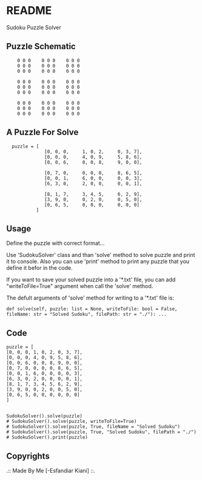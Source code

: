 # README

Sudoku Puzzle Solver 

## Puzzle Schematic
```
    0 0 0    0 0 0    0 0 0
    0 0 0    0 0 0    0 0 0
    0 0 0    0 0 0    0 0 0
                                                            
    0 0 0    0 0 0    0 0 0
    0 0 0    0 0 0    0 0 0
    0 0 0    0 0 0    0 0 0
                                                            
    0 0 0    0 0 0    0 0 0
    0 0 0    0 0 0    0 0 0
    0 0 0    0 0 0    0 0 0
```


## A Puzzle For Solve
```
  puzzle = [
              [0, 0, 0,     1, 0, 2,     0, 3, 7],
              [0, 0, 0,     4, 0, 9,     5, 8, 6],
              [0, 0, 6,     0, 0, 8,     9, 0, 0],

              [0, 7, 0,     0, 0, 0,     8, 6, 5],
              [0, 0, 1,     6, 0, 0,     0, 0, 3],
              [6, 3, 0,     2, 0, 0,     0, 0, 1],

              [8, 1, 7,     3, 4, 5,     6, 2, 9],
              [3, 9, 0,     0, 2, 0,     0, 5, 0],
              [0, 6, 5,     0, 0, 0,     0, 0, 0]
           ]
```

## Usage

Define the puzzle with correct format...

Use 'SudokuSolver' class and than 'solve' method to solve puzzle and print it to console.
Also you can use 'print' method to print any puzzle that you define it befor in the code.

If you want to save your solved puzzle into a '*.txt' file, you can add "writeToFile=True" argument when call the 'solve' method.

The defult arguments of 'solve' method for writing to a '*.txt' file is: 
```
def solve(self, puzzle: list = None, writeToFile: bool = False, fileName: str = "Solved Sudoku", filePath: str = "./"): ...
```

## Code

```
puzzle = [
[0, 0, 0, 1, 0, 2, 0, 3, 7],
[0, 0, 0, 4, 0, 9, 5, 8, 6],
[0, 0, 6, 0, 0, 8, 9, 0, 0],
[0, 7, 0, 0, 0, 0, 8, 6, 5],
[0, 0, 1, 6, 0, 0, 0, 0, 3],
[6, 3, 0, 2, 0, 0, 0, 0, 1],
[8, 1, 7, 3, 4, 5, 6, 2, 9],
[3, 9, 0, 0, 2, 0, 0, 5, 0],
[0, 6, 5, 0, 0, 0, 0, 0, 0]
]


SudokuSolver().solve(puzzle)
# SudokuSolver().solve(puzzle, writeToFile=True)
# SudokuSolver().solve(puzzle, True, fileName = "Solved Sudoku")
# SudokuSolver().solve(puzzle, True, "Solved Sudoku", filePath = "./")
# SudokuSolver().print(puzzle)

```

## Copyrights

.:: Made By Me [-Esfandiar Kiani] ::.
